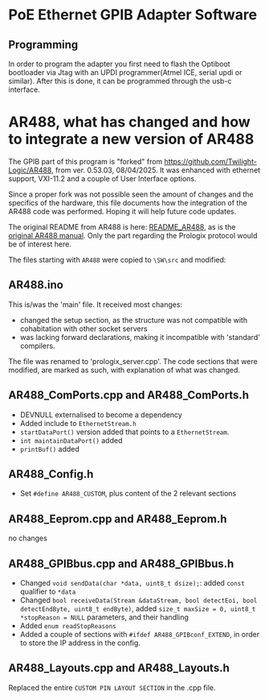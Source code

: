 # PoE Ethernet GPIB Adapter Software

## Programming

In order to program the adapter you first need to flash the Optiboot bootloader via Jtag with an UPDI programmer(Atmel ICE, serial updi or similar).
After this is done, it can be programmed through the usb-c interface.

# AR488, what has changed and how to integrate a new version of AR488

The GPIB part of this program is "forked" from https://github.com/Twilight-Logic/AR488, from ver. 0.53.03, 08/04/2025. It was enhanced with ethernet support, VXI-11.2 and a couple of User Interface options.

Since a proper fork was not possible seen the amount of changes and the specifics of the hardware, this file documents how the integration of the AR488 code was performed. Hoping it will help future code updates.

The original README from AR488 is here: [README_AR488](README_AR488.md), as is the [original AR488 manual](AR488-manual.pdf). Only the part regarding the Prologix protocol would be of interest here.

The files starting with `AR488` were copied to `\SW\src` and modified:

## AR488.ino

This is/was the 'main' file. It received most changes:

* changed the setup section, as the structure was not compatible with cohabitation with other socket servers
* was lacking forward declarations, making it incompatible with 'standard' compilers.

The file was renamed to 'prologix_server.cpp'. The code sections that were modified, are marked as such, with explanation of what was changed.

## AR488_ComPorts.cpp and AR488_ComPorts.h

* DEVNULL externalised to become a dependency
* Added include to `EthernetStream.h`
* `startDataPort()` version added that points to a `EthernetStream`.
* `int maintainDataPort()` added
* `printBuf()` added

## AR488_Config.h

* Set `#define AR488_CUSTOM`, plus content of the 2 relevant sections

## AR488_Eeprom.cpp and AR488_Eeprom.h

no changes

## AR488_GPIBbus.cpp and AR488_GPIBbus.h

* Changed `void sendData(char *data, uint8_t dsize);`: added `const` qualifier to `*data`
* Changed `bool receiveData(Stream &dataStream, bool detectEoi, bool detectEndByte, uint8_t endByte)`, added `size_t maxSize = 0, uint8_t *stopReason = NULL` parameters, and their handling
* Added `enum readStopReasons`
* Added a couple of sections with `#ifdef AR488_GPIBconf_EXTEND`, in order to store the IP address in the config.

## AR488_Layouts.cpp and AR488_Layouts.h

Replaced the entire `CUSTOM PIN LAYOUT SECTION` in the .cpp file.
